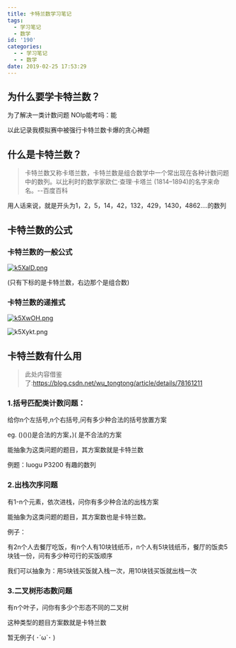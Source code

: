 ```yaml
---
title: 卡特兰数学习笔记
tags:
  - 学习笔记
  - 数学
id: '190'
categories:
  - - 学习笔记
  - - 数学
date: 2019-02-25 17:53:29
---
```


## 为什么要学卡特兰数？

为了解决一类计数问题 NOIp能考吗：能 

以此记录我模拟赛中被强行卡特兰数卡爆的贪心神题


## 什么是卡特兰数？

> 卡特兰数又称卡塔兰数，卡特兰数是组合数学中一个常出现在各种计数问题中的数列。以比利时的数学家欧仁·查理·卡塔兰 (1814–1894)的名字来命名。--百度百科

用人话来说，就是开头为1，2，5，14，42，132，429，1430，4862....的数列

## 卡特兰数的公式

### 卡特兰数的一般公式

[![k5XalD.png](https://s2.ax1x.com/2019/02/25/k5XalD.png)](https://imgchr.com/i/k5XalD) 

(只有下标的是卡特兰数，右边那个是组合数)

### 卡特兰数的递推式

[![k5XwOH.png](https://s2.ax1x.com/2019/02/25/k5XwOH.png)](https://imgchr.com/i/k5XwOH) 

![k5Xykt.png](https://s2.ax1x.com/2019/02/25/k5Xykt.png)


## 卡特兰数有什么用

> 此处内容借鉴了:https://blog.csdn.net/wu_tongtong/article/details/78161211

### 1.括号匹配类计数问题：

给你n个左括号,n个右括号,问有多少种合法的括号放置方案 　　

eg. ()()()是合法的方案，)( 是不合法的方案 　　

能抽象为这类问题的题目，其方案数就是卡特兰数 　　

例题：luogu P3200 有趣的数列

### 2.出栈次序问题

有1-n个元素，依次进栈，问你有多少种合法的出栈方案 　　

能抽象为这类问题的题目，其方案数也是卡特兰数。 　　

例子： 　　　　

有2n个人去餐厅吃饭，有n个人有10块钱纸币，n个人有5块钱纸币，餐厅的饭卖5块钱一份，问有多少种可行的买饭顺序 　　　　

我们可以抽象为：用5块钱买饭就入栈一次，用10块钱买饭就出栈一次

### 3.二叉树形态数问题

有n个叶子，问你有多少个形态不同的二叉树

这种类型的题目方案数就是卡特兰数 　　

暂无例子( ･´ω`･ )